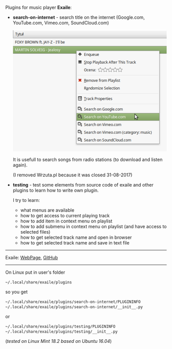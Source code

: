 
Plugins for music player __Exaile__:

- __search-on-internet__ - search title on the internet (Google.com, YouTube.com, Vimeo.com, SoundCloud.com) 

  ![#1](images/exaile-search-on-internet-1.png?raw=true)   
  
  It is usefull to search songs from radio stations (to download and listen again).
  
  (I removed Wrzuta.pl because it was closed 31-08-2017)

- __testing__ - test some elements from source code of exaile and other plugins to learn how to write own plugin.

    I try to learn:
    - what menus are available
    - how to get access to current playing track 
    - how to add item in context menu on playlist
    - how to add submenu in context menu on playlist (and have access to selected files)
    - how to get selected track name and open in browser
    - how to get selected track name and save in text file

---

Exaile: [WebPage](http://www.exaile.org/), [GitHub](https://github.com/exaile/exaile)

---

On Linux put in user's folder

    ~/.local/share/exaile/plugins
    
so you get 
    
    ~/.local/share/exaile/plugins/search-on-internet/PLUGININFO
    ~/.local/share/exaile/plugins/search-on-internet/__init__.py

or

    ~/.local/share/exaile/plugins/testing/PLUGININFO
    ~/.local/share/exaile/plugins/testing/__init__.py
    
(_tested on Linux Mint 18.2 based on Ubuntu 16.04_)

    
